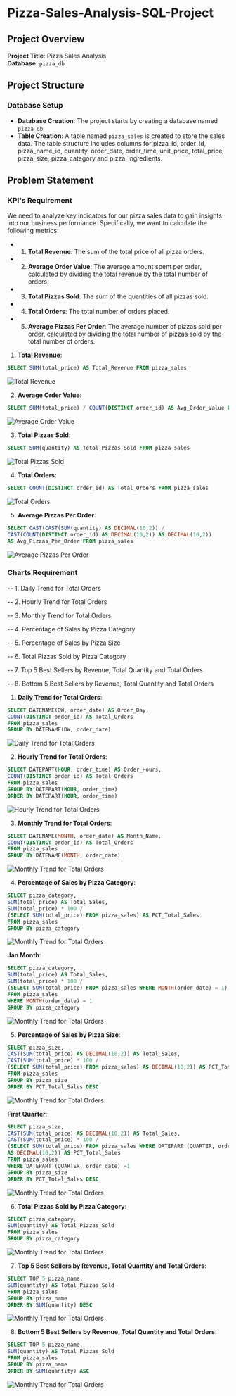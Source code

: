 # Pizza-Sales-Analysis-SQL-Project


## Project Overview

**Project Title**: Pizza Sales Analysis  
**Database**: `pizza_db`


## Project Structure

### Database Setup

- **Database Creation**: The project starts by creating a database named `pizza_db`.
- **Table Creation**: A table named `pizza_sales` is created to store the sales data. The table structure includes columns for pizza_id, order_id, pizza_name_id, quantity, order_date, order_time, unit_price, total_price, pizza_size, pizza_category and pizza_ingredients.


## Problem Statement

### KPI's Requirement
We need to analyze key indicators for our pizza sales data to gain insights into our business performance. Specifically, we want to calculate the following metrics:

- 1. **Total Revenue**: The sum of the total price of all pizza orders.

- 2. **Average Order Value**: The average amount spent per order, calculated by dividing the total revenue by the total number of orders.

- 3. **Total Pizzas Sold**: The sum of the quantities of all pizzas sold.

- 4. **Total Orders**: The total number of orders placed.

- 5. **Average Pizzas Per Order**: The average number of pizzas sold per order, calculated by dividing the total number of pizzas sold by the total number of orders.



1. **Total Revenue**:
```sql
SELECT SUM(total_price) AS Total_Revenue FROM pizza_sales
```
![Total Revenue](https://github.com/abhishekpatel16/Pizza-Sales-Analysis-SQL-Project--P1/blob/main/KPI/1%20Total%20Revenue.png)

2. **Average Order Value**:
```sql
SELECT SUM(total_price) / COUNT(DISTINCT order_id) AS Avg_Order_Value FROM pizza_sales
```
![Average Order Value](https://github.com/abhishekpatel16/Pizza-Sales-Analysis-SQL-Project--P1/blob/main/KPI/2%20Avg%20Order%20Value.png)

3. **Total Pizzas Sold**:
```sql
SELECT SUM(quantity) AS Total_Pizzas_Sold FROM pizza_sales
```
![Total Pizzas Sold](https://github.com/abhishekpatel16/Pizza-Sales-Analysis-SQL-Project--P1/blob/main/KPI/3%20Total%20Pizza%20Sold.png)


4. **Total Orders**:
```sql
SELECT COUNT(DISTINCT order_id) AS Total_Orders FROM pizza_sales
```
![Total Orders](https://github.com/abhishekpatel16/Pizza-Sales-Analysis-SQL-Project--P1/blob/main/KPI/4%20Total%20Orders.png)

5. **Average Pizzas Per Order**:
```sql
SELECT CAST(CAST(SUM(quantity) AS DECIMAL(10,2)) / 
CAST(COUNT(DISTINCT order_id) AS DECIMAL(10,2)) AS DECIMAL(10,2)) 
AS Avg_Pizzas_Per_Order FROM pizza_sales
```
![Average Pizzas Per Order](https://github.com/abhishekpatel16/Pizza-Sales-Analysis-SQL-Project--P1/blob/main/KPI/5%20Average%20Pizzas%20Per%20Order.png)


### Charts Requirement

-- 1. Daily Trend for Total Orders

-- 2. Hourly Trend for Total Orders

-- 3. Monthly Trend for Total Orders

-- 4. Percentage of Sales by Pizza Category

-- 5. Percentage of Sales by Pizza Size

-- 6. Total Pizzas Sold by Pizza Category

-- 7. Top 5 Best Sellers by Revenue, Total Quantity and Total Orders

-- 8. Bottom 5 Best Sellers by Revenue, Total Quantity and Total Orders



1. **Daily Trend for Total Orders**:
```sql
SELECT DATENAME(DW, order_date) AS Order_Day, 
COUNT(DISTINCT order_id) AS Total_Orders 
FROM pizza_sales
GROUP BY DATENAME(DW, order_date)
```
![Daily Trend for Total Orders](https://github.com/abhishekpatel16/Pizza-Sales-Analysis-SQL-Project--P1/blob/main/Charts/1%20Daily%20Trend%20for%20Total%20Orders.png)

2. **Hourly Trend for Total Orders**:
```sql
SELECT DATEPART(HOUR, order_time) AS Order_Hours, 
COUNT(DISTINCT order_id) AS Total_Orders 
FROM pizza_sales
GROUP BY DATEPART(HOUR, order_time)
ORDER BY DATEPART(HOUR, order_time)
```
![Hourly Trend for Total Orders](https://github.com/abhishekpatel16/Pizza-Sales-Analysis-SQL-Project--P1/blob/main/Charts/2%20Hourly%20Trend%20for%20Total%20Orders.png)

3. **Monthly Trend for Total Orders**:
```sql
SELECT DATENAME(MONTH, order_date) AS Month_Name, 
COUNT(DISTINCT order_id) AS Total_Orders 
FROM pizza_sales
GROUP BY DATENAME(MONTH, order_date)
```
![Monthly Trend for Total Orders](https://github.com/abhishekpatel16/Pizza-Sales-Analysis-SQL-Project--P1/blob/main/Charts/3%20Monthly%20Trend%20for%20Total%20Orders.png)

4. **Percentage of Sales by Pizza Category**:
```sql
SELECT pizza_category, 
SUM(total_price) AS Total_Sales,
SUM(total_price) * 100 / 
(SELECT SUM(total_price) FROM pizza_sales) AS PCT_Total_Sales
FROM pizza_sales 
GROUP BY pizza_category
```
![Monthly Trend for Total Orders](https://github.com/abhishekpatel16/Pizza-Sales-Analysis-SQL-Project--P1/blob/main/Charts/4%20Percentage%20of%20Sales%20by%20Pizza%20Category.png)

**Jan Month**:
```sql
SELECT pizza_category, 
SUM(total_price) AS Total_Sales,
SUM(total_price) * 100 / 
(SELECT SUM(total_price) FROM pizza_sales WHERE MONTH(order_date) = 1) AS PCT_Total_Sales
FROM pizza_sales
WHERE MONTH(order_date) = 1
GROUP BY pizza_category
```
![Monthly Trend for Total Orders](https://github.com/abhishekpatel16/Pizza-Sales-Analysis-SQL-Project--P1/blob/main/Charts/4%20Jan.png)

5. **Percentage of Sales by Pizza Size**:
```sql
SELECT pizza_size, 
CAST(SUM(total_price) AS DECIMAL(10,2)) AS Total_Sales,
CAST(SUM(total_price) * 100 / 
(SELECT SUM(total_price) FROM pizza_sales) AS DECIMAL(10,2)) AS PCT_Total_Sales
FROM pizza_sales 
GROUP BY pizza_size
ORDER BY PCT_Total_Sales DESC
```
![Monthly Trend for Total Orders](https://github.com/abhishekpatel16/Pizza-Sales-Analysis-SQL-Project--P1/blob/main/Charts/5%20Percentage%20of%20Sales%20by%20Pizza%20Size.png)

**First Quarter**:
```sql
SELECT pizza_size, 
CAST(SUM(total_price) AS DECIMAL(10,2)) AS Total_Sales,
CAST(SUM(total_price) * 100 / 
(SELECT SUM(total_price) FROM pizza_sales WHERE DATEPART (QUARTER, order_date) =1) 
AS DECIMAL(10,2)) AS PCT_Total_Sales
FROM pizza_sales 
WHERE DATEPART (QUARTER, order_date) =1 
GROUP BY pizza_size
ORDER BY PCT_Total_Sales DESC
```
![Monthly Trend for Total Orders](https://github.com/abhishekpatel16/Pizza-Sales-Analysis-SQL-Project--P1/blob/main/Charts/5%20-First%20Quarter.png)

6. **Total Pizzas Sold by Pizza Category**:
```sql
SELECT pizza_category,
SUM(quantity) AS Total_Pizzas_Sold
FROM pizza_sales
GROUP BY pizza_category
```
![Monthly Trend for Total Orders](https://github.com/abhishekpatel16/Pizza-Sales-Analysis-SQL-Project--P1/blob/main/Charts/6%20Total%20Pizzas%20Sold%20by%20Pizza%20Category.png)

7. **Top 5 Best Sellers by Revenue, Total Quantity and Total Orders**:
```sql
SELECT TOP 5 pizza_name, 
SUM(quantity) AS Total_Pizzas_Sold
FROM pizza_sales
GROUP BY pizza_name
ORDER BY SUM(quantity) DESC
```
![Monthly Trend for Total Orders](https://github.com/abhishekpatel16/Pizza-Sales-Analysis-SQL-Project--P1/blob/main/Charts/7%20Top%205%20Best%20Sellers%20by%20Revenue%2C%20Total%20Quantity%20and%20Total%20Orders.png)

8. **Bottom 5 Best Sellers by Revenue, Total Quantity and Total Orders**:
```sql
SELECT TOP 5 pizza_name, 
SUM(quantity) AS Total_Pizzas_Sold
FROM pizza_sales
GROUP BY pizza_name
ORDER BY SUM(quantity) ASC
```
![Monthly Trend for Total Orders](https://github.com/abhishekpatel16/Pizza-Sales-Analysis-SQL-Project--P1/blob/main/Charts/8%20Bottom%205%20Best%20Sellers%20by%20Revenue%2C%20Total%20Quantity%20and%20Total%20Orders.png)
